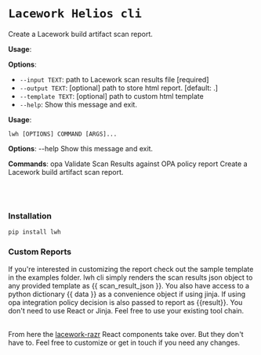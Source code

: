 # `Lacework Helios cli`

Create a Lacework build artifact scan report.

**Usage**:


**Options**:

* `--input TEXT`: path to Lacework scan results file  [required]
* `--output TEXT`: [optional] path to store html report.  [default: .]
* `--template TEXT`: [optional] path to custom html template
* `--help`: Show this message and exit.

**Usage**:
```console
lwh [OPTIONS] COMMAND [ARGS]...
```

**Options**:
  --help  Show this message and exit.

**Commands**:
  opa     Validate Scan Results against OPA policy
  report  Create a Lacework build artifact scan report.



<br/><br/>
### Installation
`pip install lwh`

### Custom Reports
If you're interested in customizing the report check out the sample template in the examples folder.
lwh cli simply renders the scan results json object to any provided template as {{ scan_result_json }}.
You also have access to a python dictionary {{ data }} as a convenience object if using jinja. If using opa integration
policy decision is also passed to report as {{result}}. You don't need to use React or Jinja. Feel free to use your 
existing tool chain.<br/><br/>

From here the [lacework-razr](https://github.com/jeffthorne/lacework-razr) React components take over. But they don't have to. 
Feel free to customize or get in touch if you need any changes.

